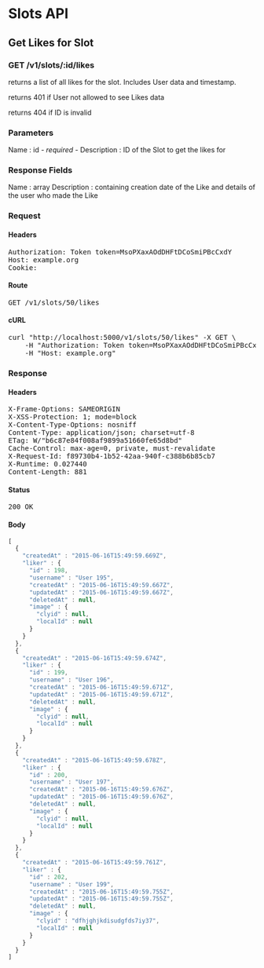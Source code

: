 # Slots API

## Get Likes for Slot

### GET /v1/slots/:id/likes

returns a list of all likes for the slot. Includes User data and timestamp.

returns 401 if User not allowed to see Likes data

returns 404 if ID is invalid

### Parameters

Name : id *- required -*
Description : ID of the Slot to get the likes for


### Response Fields

Name : array
Description : containing creation date of the Like and details of the user who made the Like

### Request

#### Headers

<pre>Authorization: Token token=MsoPXaxAOdDHFtDCoSmiPBcCxdY
Host: example.org
Cookie: </pre>

#### Route

<pre>GET /v1/slots/50/likes</pre>

#### cURL

<pre class="request">curl &quot;http://localhost:5000/v1/slots/50/likes&quot; -X GET \
	-H &quot;Authorization: Token token=MsoPXaxAOdDHFtDCoSmiPBcCxdY&quot; \
	-H &quot;Host: example.org&quot;</pre>

### Response

#### Headers

<pre>X-Frame-Options: SAMEORIGIN
X-XSS-Protection: 1; mode=block
X-Content-Type-Options: nosniff
Content-Type: application/json; charset=utf-8
ETag: W/&quot;b6c87e84f008af9899a51660fe65d8bd&quot;
Cache-Control: max-age=0, private, must-revalidate
X-Request-Id: f89730b4-1b52-42aa-940f-c388b6b85cb7
X-Runtime: 0.027440
Content-Length: 881</pre>

#### Status

<pre>200 OK</pre>

#### Body

```javascript
[
  {
    "createdAt" : "2015-06-16T15:49:59.669Z",
    "liker" : {
      "id" : 198,
      "username" : "User 195",
      "createdAt" : "2015-06-16T15:49:59.667Z",
      "updatedAt" : "2015-06-16T15:49:59.667Z",
      "deletedAt" : null,
      "image" : {
        "clyid" : null,
        "localId" : null
      }
    }
  },
  {
    "createdAt" : "2015-06-16T15:49:59.674Z",
    "liker" : {
      "id" : 199,
      "username" : "User 196",
      "createdAt" : "2015-06-16T15:49:59.671Z",
      "updatedAt" : "2015-06-16T15:49:59.671Z",
      "deletedAt" : null,
      "image" : {
        "clyid" : null,
        "localId" : null
      }
    }
  },
  {
    "createdAt" : "2015-06-16T15:49:59.678Z",
    "liker" : {
      "id" : 200,
      "username" : "User 197",
      "createdAt" : "2015-06-16T15:49:59.676Z",
      "updatedAt" : "2015-06-16T15:49:59.676Z",
      "deletedAt" : null,
      "image" : {
        "clyid" : null,
        "localId" : null
      }
    }
  },
  {
    "createdAt" : "2015-06-16T15:49:59.761Z",
    "liker" : {
      "id" : 202,
      "username" : "User 199",
      "createdAt" : "2015-06-16T15:49:59.755Z",
      "updatedAt" : "2015-06-16T15:49:59.755Z",
      "deletedAt" : null,
      "image" : {
        "clyid" : "dfhjghjkdisudgfds7iy37",
        "localId" : null
      }
    }
  }
]
```
